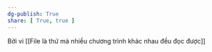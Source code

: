 ```yaml
---
dg-publish: True
share: [ True, true ]
---
```

Bởi vì [[File là thứ mà nhiều chương trình khác nhau đều đọc được]]